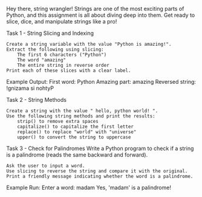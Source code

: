 Hey there, string wrangler!
Strings are one of the most exciting parts of Python, and this assignment is all about diving deep into them. Get ready to slice, dice, and manipulate strings like a pro!

Task 1 - String Slicing and Indexing

    Create a string variable with the value "Python is amazing!".
    Extract the following using slicing:
        The first 6 characters ("Python")
        The word "amazing"
        The entire string in reverse order
    Print each of these slices with a clear label.

Example Output:
First word: Python
Amazing part: amazing
Reversed string: !gnizama si nohtyP

Task 2 - String Methods

    Create a string with the value " hello, python world! ".
    Use the following string methods and print the results:
        strip() to remove extra spaces
        capitalize() to capitalize the first letter
        replace() to replace "world" with "universe"
        upper() to convert the string to uppercase

Task 3 - Check for Palindromes
Write a Python program to check if a string is a palindrome (reads the same backward and forward).

    Ask the user to input a word.
    Use slicing to reverse the string and compare it with the original.
    Print a friendly message indicating whether the word is a palindrome.

Example Run:
Enter a word: madam
Yes, 'madam' is a palindrome!
